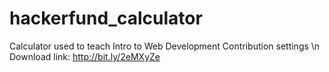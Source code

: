 # hackerfund_calculator
Calculator used to teach Intro to Web Development  Contribution settings \n
Download link: http://bit.ly/2eMXyZe
